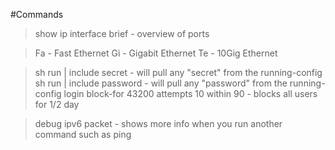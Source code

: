 #Commands

>	show ip interface brief - overview of ports

>Fa - Fast Ethernet
>Gi - Gigabit Ethernet
>Te - 10Gig Ethernet


>	sh run | include secret  - will pull any "secret" from the running-config
>	sh run | include password  - will pull any "password" from the running-config
>	login block-for 43200 attempts 10 within 90 - blocks all users for 1/2 day


>	debug ipv6 packet - shows more info when you run another command such as ping
	